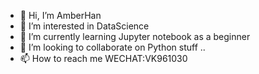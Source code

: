 - 👋 Hi, I’m AmberHan
- 👀 I’m interested in DataScience
- 🌱 I’m currently learning Jupyter notebook as a beginner
- 💞️ I’m looking to collaborate on Python stuff ..
- 📫 How to reach me WECHAT:VK961030

<!---
amber33hj/amber33hj is a ✨ special ✨ repository because its `README.md` (this file) appears on your GitHub profile.
You can click the Preview link to take a look at your changes.
--->
